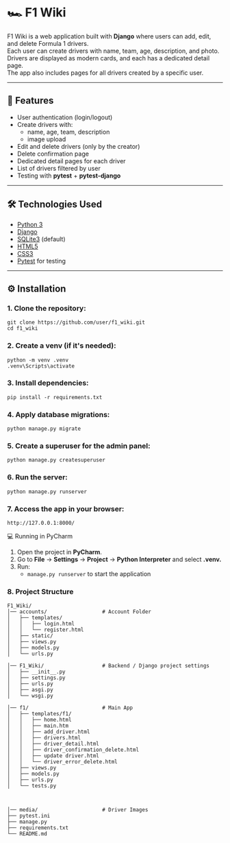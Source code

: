 # 🏎️ F1 Wiki

F1 Wiki is a web application built with **Django** where users can add, edit, and delete Formula 1 drivers.  
Each user can create drivers with name, team, age, description, and photo. Drivers are displayed as modern cards, and each has a dedicated detail page.  
The app also includes pages for all drivers created by a specific user.

---

## 🚀 Features
- User authentication (login/logout)
- Create drivers with:
  - name, age, team, description
  - image upload
- Edit and delete drivers (only by the creator)
- Delete confirmation page
- Dedicated detail pages for each driver
- List of drivers filtered by user
- Testing with **pytest** + **pytest-django**

---

## 🛠️ Technologies Used
- [Python 3](https://www.python.org/)
- [Django](https://www.djangoproject.com/)
- [SQLite3](https://www.sqlite.org/index.html) (default)
- [HTML5](https://developer.mozilla.org/en-US/docs/Web/HTML)
- [CSS3](https://developer.mozilla.org/en-US/docs/Web/CSS)
- [Pytest](https://docs.pytest.org/) for testing

---

## ⚙️ Installation

### 1. Clone the repository:
```
git clone https://github.com/user/f1_wiki.git
cd f1_wiki
```

### 2. Create a venv (if it's needed):
```
python -m venv .venv
.venv\Scripts\activate
```

### 3. Install dependencies:
```
pip install -r requirements.txt
```

### 4. Apply database migrations:
```
python manage.py migrate
```

### 5. Create a superuser for the admin panel:
```
python manage.py createsuperuser
```

### 6. Run the server:
```
python manage.py runserver
```

### 7. Access the app in your browser:
```
http://127.0.0.1:8000/
```

💻 Running in PyCharm

1. Open the project in **PyCharm**.
2. Go to **File** → **Settings** → **Project** → **Python Interpreter** and select **.venv.**
3. Run:
   - ```manage.py runserver``` to start the application


### 8. Project Structure
```
F1_Wiki/
│── accounts/                  # Account Folder
│   ├── templates/  
│   │   ├── login.html
│   │   └── register.html  
│   ├── static/
│   ├── views.py
│   ├── models.py
│   └── urls.py

│── F1_Wiki/                   # Backend / Django project settings
│   ├── __init__.py
│   ├── settings.py
│   ├── urls.py
│   ├── asgi.py
│   └── wsgi.py

│── f1/                        # Main App
│   ├── templates/f1/          
│   │   ├── home.html
│   │   ├── main.htm
│   │   ├── add_driver.html
│   │   ├── drivers.html
│   │   ├── driver_detail.html
│   │   ├── driver_confirmation_delete.html
│   │   ├── update driver.html
│   │   └── driver_error_delete.html         
│   ├── views.py
│   ├── models.py
│   ├── urls.py
│   └── tests.py   



│── media/                     # Driver Images
├── pytest.ini
├── manage.py             
├── requirements.txt      
└── README.md   
           
```